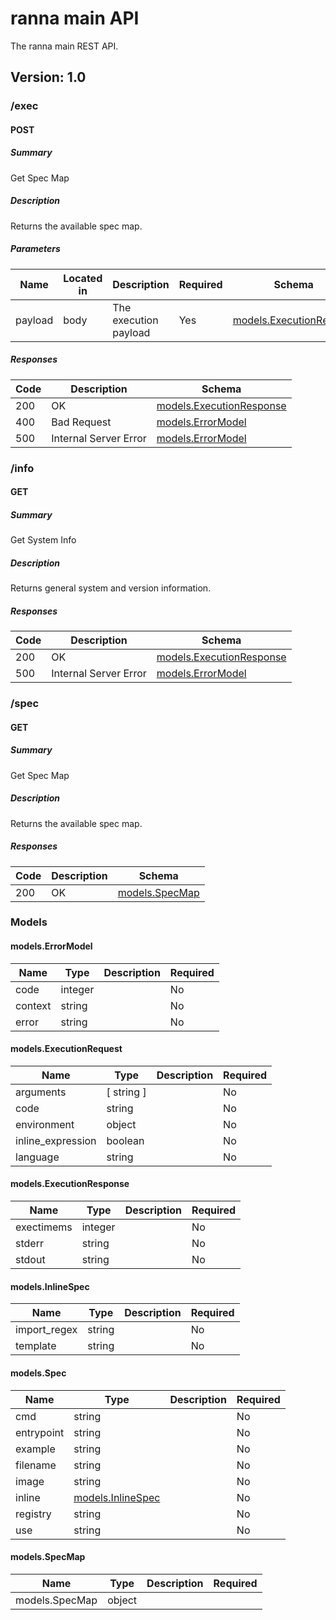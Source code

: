 # ranna main API
The ranna main REST API.

## Version: 1.0

### /exec

#### POST
##### Summary

Get Spec Map

##### Description

Returns the available spec map.

##### Parameters

| Name | Located in | Description | Required | Schema |
| ---- | ---------- | ----------- | -------- | ---- |
| payload | body | The execution payload | Yes | [models.ExecutionRequest](#modelsexecutionrequest) |

##### Responses

| Code | Description | Schema |
| ---- | ----------- | ------ |
| 200 | OK | [models.ExecutionResponse](#modelsexecutionresponse) |
| 400 | Bad Request | [models.ErrorModel](#modelserrormodel) |
| 500 | Internal Server Error | [models.ErrorModel](#modelserrormodel) |

### /info

#### GET
##### Summary

Get System Info

##### Description

Returns general system and version information.

##### Responses

| Code | Description | Schema |
| ---- | ----------- | ------ |
| 200 | OK | [models.ExecutionResponse](#modelsexecutionresponse) |
| 500 | Internal Server Error | [models.ErrorModel](#modelserrormodel) |

### /spec

#### GET
##### Summary

Get Spec Map

##### Description

Returns the available spec map.

##### Responses

| Code | Description | Schema |
| ---- | ----------- | ------ |
| 200 | OK | [models.SpecMap](#modelsspecmap) |

### Models

#### models.ErrorModel

| Name | Type | Description | Required |
| ---- | ---- | ----------- | -------- |
| code | integer |  | No |
| context | string |  | No |
| error | string |  | No |

#### models.ExecutionRequest

| Name | Type | Description | Required |
| ---- | ---- | ----------- | -------- |
| arguments | [ string ] |  | No |
| code | string |  | No |
| environment | object |  | No |
| inline_expression | boolean |  | No |
| language | string |  | No |

#### models.ExecutionResponse

| Name | Type | Description | Required |
| ---- | ---- | ----------- | -------- |
| exectimems | integer |  | No |
| stderr | string |  | No |
| stdout | string |  | No |

#### models.InlineSpec

| Name | Type | Description | Required |
| ---- | ---- | ----------- | -------- |
| import_regex | string |  | No |
| template | string |  | No |

#### models.Spec

| Name | Type | Description | Required |
| ---- | ---- | ----------- | -------- |
| cmd | string |  | No |
| entrypoint | string |  | No |
| example | string |  | No |
| filename | string |  | No |
| image | string |  | No |
| inline | [models.InlineSpec](#modelsinlinespec) |  | No |
| registry | string |  | No |
| use | string |  | No |

#### models.SpecMap

| Name | Type | Description | Required |
| ---- | ---- | ----------- | -------- |
| models.SpecMap | object |  |  |
